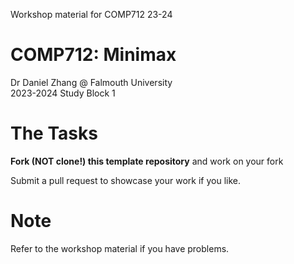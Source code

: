 Workshop material for COMP712 23-24

# COMP712: Minimax

Dr Daniel Zhang @ Falmouth University\
2023-2024 Study Block 1

# The Tasks

**Fork (NOT clone!) this template repository** and work on your fork 

Submit a pull request to showcase your work if you like.

# Note

Refer to the workshop material if you have problems.
